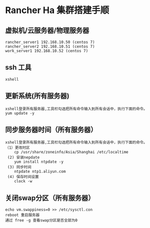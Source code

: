 # Rancher Ha 集群搭建手顺
## 虚拟机/云服务器/物理服务器
    rancher_server1 192.168.10.50 (centos 7)
    rancher_server2 192.168.10.51 (centos 7)
    work_server1 192.168.10.52 (centos 7)
## ssh 工具
    xshell 
## 更新系统(所有服务器)
    xshell登录所有服务器,工具栏勾选把所有命令输入到所有会话中，执行下面的命令。  
    yum update -y
## 同步服务器时间（所有服务器）
    xshell登录所有服务器,工具栏勾选把所有命令输入到所有会话中，执行下面的命令。  
    （1）更改时区
        cp /usr/share/zoneinfo/Asia/Shanghai /etc/localtime
     (2) 安装nepdate
        yum install ntpdate -y
     (3) 同步时间
        ntpdate ntp1.aliyun.com
     (4) 保存时间设置
        clock -w
## 关闭swap分区（所有服务器）
    echo vm.swappiness=0 >> /etc/sysctl.con
    reboot 重启服务器
    通过 free -g 查看swap分区是否全部为0
    